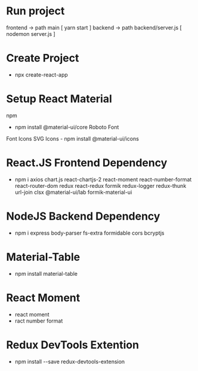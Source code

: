 # Run project
frontend -> path main [ yarn start ]
backend -> path backend/server.js [ nodemon server.js ] 

# Create Project

- npx create-react-app

# Setup React Material

npm

- npm install @material-ui/core
Roboto Font
<link rel="stylesheet" href="https://fonts.googleapis.com/css?family=Roboto:300,400,500,700&display=swap" />
Font Icons
<link rel="stylesheet" href="https://fonts.googleapis.com/icon?family=Material+Icons" />
SVG Icons
- npm install @material-ui/icons

# React.JS Frontend Dependency

- npm i axios chart.js react-chartjs-2 react-moment react-number-format react-router-dom redux react-redux formik redux-logger redux-thunk url-join clsx @material-ui/lab formik-material-ui

# NodeJS Backend Dependency

- npm i express body-parser fs-extra formidable cors bcryptjs

# Material-Table

- npm install material-table

# React Moment

- react moment
- ract number format

# Redux DevTools Extention
- npm install --save redux-devtools-extension

